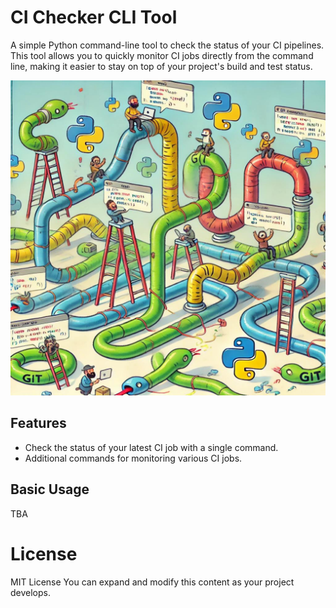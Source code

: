 # CI Checker CLI Tool

A simple Python command-line tool to check the status of your CI pipelines. This tool allows you to quickly monitor CI jobs directly from the command line, 
making it easier to stay on top of your project's build and test status.

![Alt text](./GitPipelines_project_image.jpg "Title")


## Features
- Check the status of your latest CI job with a single command.
- Additional commands for monitoring various CI jobs.

## Basic Usage
TBA


# License
MIT License
You can expand and modify this content as your project develops.
